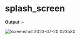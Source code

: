 # splash_screen

**Output :-**

![Screenshot 2023-07-20 023530](https://github.com/2000kavinda/splash_screen/assets/98000159/29169d30-d29f-4378-80ed-56a51eff0485)
